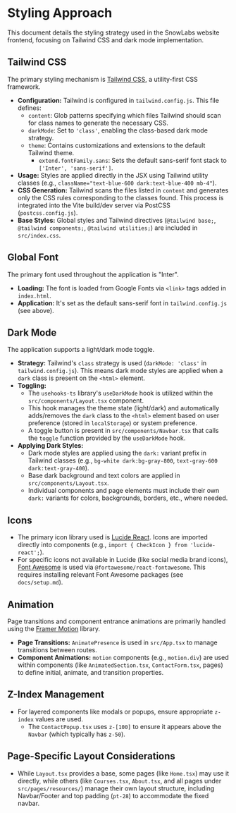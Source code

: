 # Styling Approach

This document details the styling strategy used in the SnowLabs website frontend, focusing on Tailwind CSS and dark mode implementation.

## Tailwind CSS

The primary styling mechanism is [Tailwind CSS](https://tailwindcss.com/), a utility-first CSS framework.

-   **Configuration:** Tailwind is configured in `tailwind.config.js`. This file defines:
    -   `content`: Glob patterns specifying which files Tailwind should scan for class names to generate the necessary CSS.
    -   `darkMode`: Set to `'class'`, enabling the class-based dark mode strategy.
    -   `theme`: Contains customizations and extensions to the default Tailwind theme.
        -   `extend.fontFamily.sans`: Sets the default sans-serif font stack to `['Inter', 'sans-serif']`.
-   **Usage:** Styles are applied directly in the JSX using Tailwind utility classes (e.g., `className="text-blue-600 dark:text-blue-400 mb-4"`).
-   **CSS Generation:** Tailwind scans the files listed in `content` and generates only the CSS rules corresponding to the classes found. This process is integrated into the Vite build/dev server via PostCSS (`postcss.config.js`).
-   **Base Styles:** Global styles and Tailwind directives (`@tailwind base;`, `@tailwind components;`, `@tailwind utilities;`) are included in `src/index.css`.

## Global Font

The primary font used throughout the application is "Inter".

-   **Loading:** The font is loaded from Google Fonts via `<link>` tags added in `index.html`.
-   **Application:** It's set as the default sans-serif font in `tailwind.config.js` (see above).

## Dark Mode

The application supports a light/dark mode toggle.

-   **Strategy:** Tailwind's `class` strategy is used (`darkMode: 'class'` in `tailwind.config.js`). This means dark mode styles are applied when a `dark` class is present on the `<html>` element.
-   **Toggling:**
    -   The `usehooks-ts` library's `useDarkMode` hook is utilized within the `src/components/Layout.tsx` component.
    -   This hook manages the theme state (light/dark) and automatically adds/removes the `dark` class to the `<html>` element based on user preference (stored in `localStorage`) or system preference.
    -   A toggle button is present in `src/components/Navbar.tsx` that calls the `toggle` function provided by the `useDarkMode` hook.
-   **Applying Dark Styles:**
    -   Dark mode styles are applied using the `dark:` variant prefix in Tailwind classes (e.g., `bg-white dark:bg-gray-800`, `text-gray-600 dark:text-gray-400`).
    -   Base dark background and text colors are applied in `src/components/Layout.tsx`.
    -   Individual components and page elements must include their own `dark:` variants for colors, backgrounds, borders, etc., where needed.

## Icons

-   The primary icon library used is [Lucide React](https://lucide.dev/). Icons are imported directly into components (e.g., `import { CheckIcon } from 'lucide-react';`).
-   For specific icons not available in Lucide (like social media brand icons), [Font Awesome](https://fontawesome.com/) is used via `@fortawesome/react-fontawesome`. This requires installing relevant Font Awesome packages (see `docs/setup.md`).

## Animation

Page transitions and component entrance animations are primarily handled using the [Framer Motion](https://www.framer.com/motion/) library.

-   **Page Transitions:** `AnimatePresence` is used in `src/App.tsx` to manage transitions between routes.
-   **Component Animations:** `motion` components (e.g., `motion.div`) are used within components (like `AnimatedSection.tsx`, `ContactForm.tsx`, pages) to define initial, animate, and transition properties. 

## Z-Index Management

-   For layered components like modals or popups, ensure appropriate `z-index` values are used.
    -   The `ContactPopup.tsx` uses `z-[100]` to ensure it appears above the `Navbar` (which typically has `z-50`).

## Page-Specific Layout Considerations

-   While `Layout.tsx` provides a base, some pages (like `Home.tsx`) may use it directly, while others (like `Courses.tsx`, `About.tsx`, and all pages under `src/pages/resources/`) manage their own layout structure, including Navbar/Footer and top padding (`pt-28`) to accommodate the fixed navbar. 